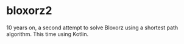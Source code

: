 # bloxorz2

10 years on, a second attempt to solve Bloxorz using a shortest path algorithm.  This time using Kotlin.
